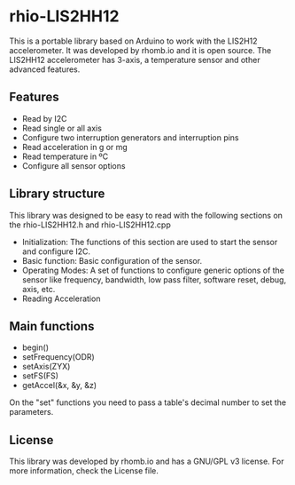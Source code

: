 # rhio-LIS2HH12

This is a portable library based on Arduino to work with the LIS2H12 accelerometer. It was developed by rhomb.io and it is open source. The LIS2HH12 accelerometer has 3-axis, a temperature sensor and other advanced features.

## Features

* Read by I2C
* Read single or all axis
* Configure two interruption generators and interruption pins
* Read acceleration in g or mg
* Read temperature in ºC
* Configure all sensor options

## Library structure

This library was designed to be easy to read with the following sections on the rhio-LIS2HH12.h and rhio-LIS2HH12.cpp

* Initialization: The functions of this section are used to start the sensor and configure I2C.
* Basic function: Basic configuration of the sensor.
* Operating Modes: A set of functions to configure generic options of the sensor like frequency, bandwidth, low pass filter, software reset, debug, axis, etc.
* Reading Acceleration 

## Main functions

* begin()
* setFrequency(ODR)
* setAxis(ZYX)
* setFS(FS)
* getAccel(&x, &y, &z)

On the "set" functions you need to pass a table's decimal number to set the parameters.

## License

This library was developed by rhomb.io and has a GNU/GPL v3 license. For more information, check the License file.
